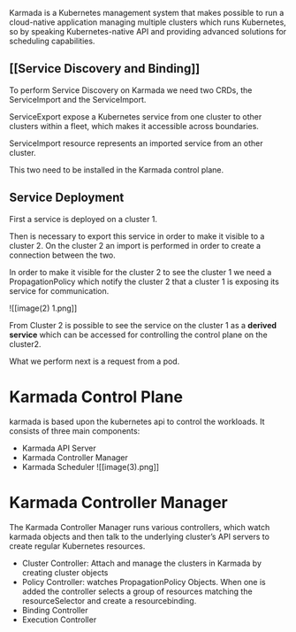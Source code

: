 Karmada is a Kubernetes management system that makes possible to run a cloud-native application managing multiple clusters which runs Kubernetes, so by speaking Kubernetes-native API and providing advanced solutions for scheduling capabilities. 


## [[Service Discovery and Binding]]

To perform Service Discovery on Karmada we need two CRDs, the ServiceImport and the ServiceImport.

ServiceExport expose a Kubernetes service from one cluster to other clusters within a fleet, which makes it accessible across boundaries.

ServiceImport resource represents an imported service from an other cluster.

This two need to be installed in the Karmada control plane.

## Service Deployment

First a service is deployed on a cluster 1.

Then is necessary to export this service in order to make it visible to a cluster 2. On the cluster 2 an import is performed in order to create a connection between the two.

In order to make it visible for the cluster 2 to see the cluster 1 we need a PropagationPolicy which notify the cluster 2 that a cluster 1 is exposing its service for communication.

![[image(2) 1.png]]

From Cluster 2 is possible to see the service on the cluster 1 as a **derived service** which can be accessed for controlling the control plane on the cluster2.

What we perform next is a request from a pod.

# Karmada Control Plane

karmada is based upon the kubernetes api to control the workloads. It consists of three main components:

- Karmada API Server
- Karmada Controller Manager
- Karmada Scheduler
![[image(3).png]]


# Karmada Controller Manager

The Karmada Controller Manager runs various controllers, which watch karmada objects and then talk to the underlying cluster’s API servers to create regular Kubernetes resources.

- Cluster Controller: Attach and manage the clusters in Karmada by creating cluster objects
- Policy Controller: watches PropagationPolicy Objects. When one is added the controller selects a group of resources matching the resourceSelector and create a resourcebinding.
- Binding Controller
- Execution Controller

